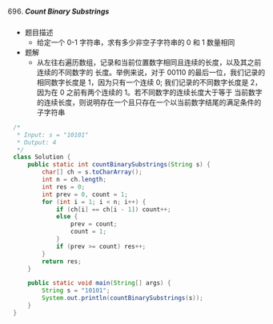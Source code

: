 696. ##### Count Binary Substrings

- 题目描述
  - 给定一个 0-1 字符串，求有多少非空子字符串的 0 和 1 数量相同
- 题解
  - 从左往右遍历数组，记录和当前位置数字相同且连续的长度，以及其之前连续的不同数字的 长度。举例来说，对于 00110 的最后一位，我们记录的相同数字长度是 1，因为只有一个连续 0; 我们记录的不同数字长度是 2，因为在 0 之前有两个连续的 1。若不同数字的连续长度大于等于 当前数字的连续长度，则说明存在一个且只存在一个以当前数字结尾的满足条件的子字符串

```java
/*
 * Input: s = "10101"
 * Output: 4
 */
class Solution {
    public static int countBinarySubstrings(String s) {
        char[] ch = s.toCharArray();
        int n = ch.length;
        int res = 0;
        int prev = 0, count = 1;
        for (int i = 1; i < n; i++) {
            if (ch[i] == ch[i - 1]) count++;
            else {
                prev = count;
                count = 1;
            }
            if (prev >= count) res++;
        }
        return res;
    }

    public static void main(String[] args) {
        String s = "10101";
        System.out.println(countBinarySubstrings(s));
    }
}

```

